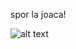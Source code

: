 spor la joaca!

![alt text](https://github.com/MirceaOvidiu/CleanCoding-GIT-PA/blob/main/debugging_lore.jpg)
